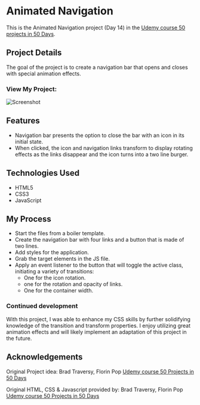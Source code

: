 # Animated Navigation

This is the Animated Navigation project (Day 14) in the [Udemy course 50 projects in 50 Days](https://www.udemy.com/course/50-projects-50-days/?src=sac&kw=50+projects+50+days).

## Project Details

The goal of the project is to create a navigation bar that opens and closes with special animation effects.

### View My Project: 

![Screenshot]()

## Features

- Navigation bar presents the option to close the bar with an icon in its initial state.
- When clicked, the icon and navigation links transform to display rotating effects as the links disappear and the icon turns into a two line burger.

## Technologies Used

- HTML5
- CSS3
- JavaScript

## My Process

- Start the files from a boiler template.
- Create the navigation bar with four links and a button that is made of two lines.
- Add styles for the application.
- Grab the target elements in the JS file.
- Apply an event listener to the button that will toggle the active class, initiating a variety of transitions:
    * One for the icon rotation.
    * one for the rotation and opacity of links.
    * One for the container width.

### Continued development

With this project, I was able to enhance my CSS skills by further solidifying knowledge of the transition and transform properties. I enjoy utilizing great animation effects and will likely implement an adaptation of this project in the future.

## Acknowledgements

Original Project idea: Brad Traversy, Florin Pop [Udemy course 50 Projects in 50 Days](https://www.udemy.com/course/50-projects-50-days/?src=sac&kw=50+projects+50+days)

Original HTML, CSS & Javascript provided by: Brad Traversy, Florin Pop [Udemy course 50 Projects in 50 Days](https://www.udemy.com/course/50-projects-50-days/?src=sac&kw=50+projects+50+days)
